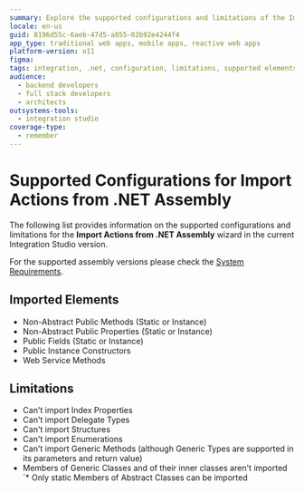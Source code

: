 ```yaml
---
summary: Explore the supported configurations and limitations of the Import Actions from .NET Assembly wizard in OutSystems 11 (O11).
locale: en-us
guid: 8196d55c-6aeb-47d5-a855-02b92e4244f4
app_type: traditional web apps, mobile apps, reactive web apps
platform-version: o11
figma:
tags: integration, .net, configuration, limitations, supported elements
audience:
  - backend developers
  - full stack developers
  - architects
outsystems-tools:
  - integration studio
coverage-type:
  - remember
---
```


# Supported Configurations for Import Actions from .NET Assembly

The following list provides information on the supported configurations and limitations for the **Import Actions from .NET Assembly** wizard in the current Integration Studio version.

For the supported assembly versions please check the [System Requirements](../../../setup-infra-platform/setup/system-requirements.md#integration-studio).  
  
## Imported Elements

* Non-Abstract Public Methods (Static or Instance)
* Non-Abstract Public Properties (Static or Instance)
* Public Fields (Static or Instance)
* Public Instance Constructors
* Web Service Methods

## Limitations

* Can't import Index Properties
* Can't import Delegate Types
* Can't import Structures
* Can't import Enumerations
* Can't import Generic Methods (although Generic Types are supported in its parameters and return value)
* Members of Generic Classes and of their inner classes aren't imported
`* Only static Members of Abstract Classes can be imported

